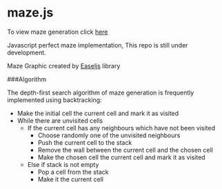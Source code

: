# maze.js

To view maze generation click [here](http://nazanin1369.github.io/maze.js/)

Javascript perfect maze implementation, This repo is still under development.

Maze Graphic created by [Easeljs](http://www.createjs.com/docs/easeljs/) library

###Algorithm

The depth-first search algorithm of maze generation is frequently implemented using backtracking:

* Make the initial cell the current cell and mark it as visited
* While there are unvisited cells
    * If the current cell has any neighbours which have not been visited
      * Choose randomly one of the unvisited neighbours
      * Push the current cell to the stack
      * Remove the wall between the current cell and the chosen cell
      * Make the chosen cell the current cell and mark it as visited
    * Else if stack is not empty
      * Pop a cell from the stack
      * Make it the current cell 
